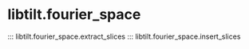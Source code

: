 # libtilt.fourier_space

::: libtilt.fourier_space.extract_slices
::: libtilt.fourier_space.insert_slices
